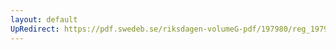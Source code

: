 ```yaml
---
layout: default
UpRedirect: https://pdf.swedeb.se/riksdagen-volumeG-pdf/197980/reg_197980__reg_01/reg_197980__reg_01_0131.pdf
---
```

